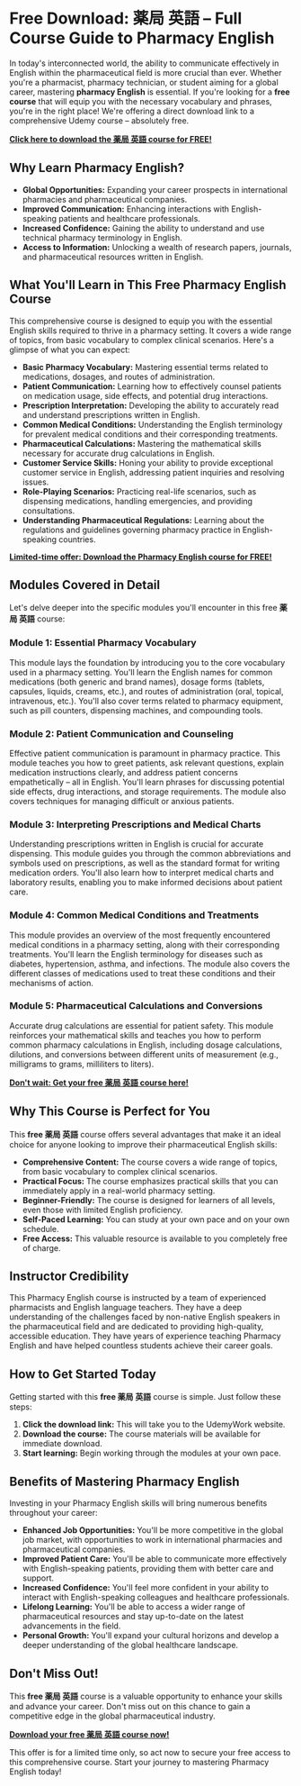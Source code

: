 # Free Download: 薬局 英語 – Full Course Guide to Pharmacy English

In today's interconnected world, the ability to communicate effectively in English within the pharmaceutical field is more crucial than ever. Whether you're a pharmacist, pharmacy technician, or student aiming for a global career, mastering **pharmacy English** is essential. If you're looking for a **free course** that will equip you with the necessary vocabulary and phrases, you're in the right place! We're offering a direct download link to a comprehensive Udemy course – absolutely free.

[**Click here to download the 薬局 英語 course for FREE!**](https://udemywork.com/yakkyoku-eigo)

## Why Learn Pharmacy English?

*   **Global Opportunities:** Expanding your career prospects in international pharmacies and pharmaceutical companies.
*   **Improved Communication:** Enhancing interactions with English-speaking patients and healthcare professionals.
*   **Increased Confidence:** Gaining the ability to understand and use technical pharmacy terminology in English.
*   **Access to Information:** Unlocking a wealth of research papers, journals, and pharmaceutical resources written in English.

## What You'll Learn in This Free Pharmacy English Course

This comprehensive course is designed to equip you with the essential English skills required to thrive in a pharmacy setting. It covers a wide range of topics, from basic vocabulary to complex clinical scenarios. Here's a glimpse of what you can expect:

*   **Basic Pharmacy Vocabulary:** Mastering essential terms related to medications, dosages, and routes of administration.
*   **Patient Communication:** Learning how to effectively counsel patients on medication usage, side effects, and potential drug interactions.
*   **Prescription Interpretation:** Developing the ability to accurately read and understand prescriptions written in English.
*   **Common Medical Conditions:** Understanding the English terminology for prevalent medical conditions and their corresponding treatments.
*   **Pharmaceutical Calculations:** Mastering the mathematical skills necessary for accurate drug calculations in English.
*   **Customer Service Skills:** Honing your ability to provide exceptional customer service in English, addressing patient inquiries and resolving issues.
*   **Role-Playing Scenarios:** Practicing real-life scenarios, such as dispensing medications, handling emergencies, and providing consultations.
*   **Understanding Pharmaceutical Regulations:** Learning about the regulations and guidelines governing pharmacy practice in English-speaking countries.

[**Limited-time offer: Download the Pharmacy English course for FREE!**](https://udemywork.com/yakkyoku-eigo)

## Modules Covered in Detail

Let's delve deeper into the specific modules you'll encounter in this free **薬局 英語** course:

### Module 1: Essential Pharmacy Vocabulary

This module lays the foundation by introducing you to the core vocabulary used in a pharmacy setting. You'll learn the English names for common medications (both generic and brand names), dosage forms (tablets, capsules, liquids, creams, etc.), and routes of administration (oral, topical, intravenous, etc.). You'll also cover terms related to pharmacy equipment, such as pill counters, dispensing machines, and compounding tools.

### Module 2: Patient Communication and Counseling

Effective patient communication is paramount in pharmacy practice. This module teaches you how to greet patients, ask relevant questions, explain medication instructions clearly, and address patient concerns empathetically – all in English. You'll learn phrases for discussing potential side effects, drug interactions, and storage requirements. The module also covers techniques for managing difficult or anxious patients.

### Module 3: Interpreting Prescriptions and Medical Charts

Understanding prescriptions written in English is crucial for accurate dispensing. This module guides you through the common abbreviations and symbols used on prescriptions, as well as the standard format for writing medication orders. You'll also learn how to interpret medical charts and laboratory results, enabling you to make informed decisions about patient care.

### Module 4: Common Medical Conditions and Treatments

This module provides an overview of the most frequently encountered medical conditions in a pharmacy setting, along with their corresponding treatments. You'll learn the English terminology for diseases such as diabetes, hypertension, asthma, and infections. The module also covers the different classes of medications used to treat these conditions and their mechanisms of action.

### Module 5: Pharmaceutical Calculations and Conversions

Accurate drug calculations are essential for patient safety. This module reinforces your mathematical skills and teaches you how to perform common pharmacy calculations in English, including dosage calculations, dilutions, and conversions between different units of measurement (e.g., milligrams to grams, milliliters to liters).

[**Don't wait: Get your free 薬局 英語 course here!**](https://udemywork.com/yakkyoku-eigo)

## Why This Course is Perfect for You

This **free 薬局 英語** course offers several advantages that make it an ideal choice for anyone looking to improve their pharmaceutical English skills:

*   **Comprehensive Content:** The course covers a wide range of topics, from basic vocabulary to complex clinical scenarios.
*   **Practical Focus:** The course emphasizes practical skills that you can immediately apply in a real-world pharmacy setting.
*   **Beginner-Friendly:** The course is designed for learners of all levels, even those with limited English proficiency.
*   **Self-Paced Learning:** You can study at your own pace and on your own schedule.
*   **Free Access:** This valuable resource is available to you completely free of charge.

## Instructor Credibility

This Pharmacy English course is instructed by a team of experienced pharmacists and English language teachers. They have a deep understanding of the challenges faced by non-native English speakers in the pharmaceutical field and are dedicated to providing high-quality, accessible education. They have years of experience teaching Pharmacy English and have helped countless students achieve their career goals.

## How to Get Started Today

Getting started with this **free 薬局 英語** course is simple. Just follow these steps:

1.  **Click the download link:** This will take you to the UdemyWork website.
2.  **Download the course:** The course materials will be available for immediate download.
3.  **Start learning:** Begin working through the modules at your own pace.

## Benefits of Mastering Pharmacy English

Investing in your Pharmacy English skills will bring numerous benefits throughout your career:

*   **Enhanced Job Opportunities:** You'll be more competitive in the global job market, with opportunities to work in international pharmacies and pharmaceutical companies.
*   **Improved Patient Care:** You'll be able to communicate more effectively with English-speaking patients, providing them with better care and support.
*   **Increased Confidence:** You'll feel more confident in your ability to interact with English-speaking colleagues and healthcare professionals.
*   **Lifelong Learning:** You'll be able to access a wider range of pharmaceutical resources and stay up-to-date on the latest advancements in the field.
*   **Personal Growth:** You'll expand your cultural horizons and develop a deeper understanding of the global healthcare landscape.

## Don't Miss Out!

This **free 薬局 英語** course is a valuable opportunity to enhance your skills and advance your career. Don't miss out on this chance to gain a competitive edge in the global pharmaceutical industry.

[**Download your free 薬局 英語 course now!**](https://udemywork.com/yakkyoku-eigo)

This offer is for a limited time only, so act now to secure your free access to this comprehensive course. Start your journey to mastering Pharmacy English today!
